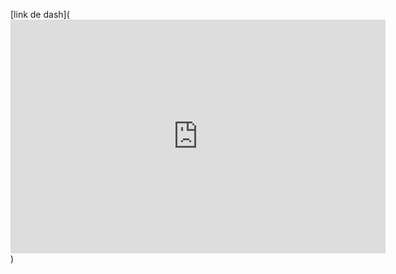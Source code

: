 [link de dash](<iframe title="Dashboard_Financeiro" width="600" height="373.5" src="https://app.powerbi.com/view?r=eyJrIjoiN2ViNjBhYzgtYWI4MC00ZmJmLThmZmUtYzRkYWYyNzFiNmRjIiwidCI6IjFmNWZjOTZjLWYzYzgtNGNlZi05OGRhLWE4MmMwZTNlYzgwYSJ9" frameborder="0" allowFullScreen="true"></iframe>)
